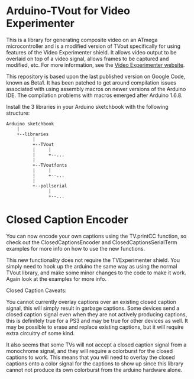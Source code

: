 # Arduino-TVout for Video Experimenter

This is a library for generating composite video on an ATmega microcontroller and is a modified version of TVout specifically for using features of the Video Experimenter shield. It allows video output to be overlaid on top of a video signal, allows frames to be captured and modified, etc. For more information, see the [Video Experimenter website](https://nootropicdesign.com/ve).

This repository is based upon the last published version on Google Code, known as Beta1. It has been patched to get around compilation issues associated with using assembly macros on newer versions of the Arduino IDE. The compilation problems with macros emerged after Arduino 1.6.8.

Install the 3 libraries in your Arduino sketchbook with the following structure:

```
Arduino sketchbook
    |
    +--libraries
          |
          +--TVout
          |     |
          |     +--...
          |
          +--TVoutfonts
          |     |
          |     +--...
          |
          +--pollserial
                |
                +--...
```

# Closed Caption Encoder

You can now encode your own captions using the TV.printCC function, so check out the ClosedCaptionsEncoder and ClosedCaptionsSerialTerm examples for more info on how to use the new functions.

This new functionality does not require the TVExperimenter shield. You simply need to hook up the arduino the same way as using the normal TVout library, and make some minor changes to the code to make it work. Again look at the examples for more info.

Closed Caption Caveats:

You cannot currently overlay captions over an existing closed caption signal, this will simply result in garbage captions.  Some devices send a closed caption signal even when they are not actively producing captions, this is definitely true for a PS3 and may be true for other devices as well. It may be possible to erase and replace existing captions, but it will require extra circuitry of some kind.

It also seems that some TVs will not accept a closed caption signal from a monochrome signal, and they will require a colorburst for the closed captions to work. This means that you will need to overlay the closed captions onto a color signal for the captions to show up since this library cannot not produce its own colorburst from the arduino hardware alone.
